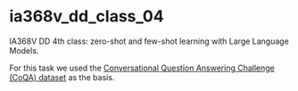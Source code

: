 # ia368v_dd_class_04
IA368V DD 4th class: zero-shot and few-shot learning with Large Language Models.

For this task we used the [Conversational Question Answering Challenge (CoQA) dataset](https://stanfordnlp.github.io/coqa/) as the basis.
